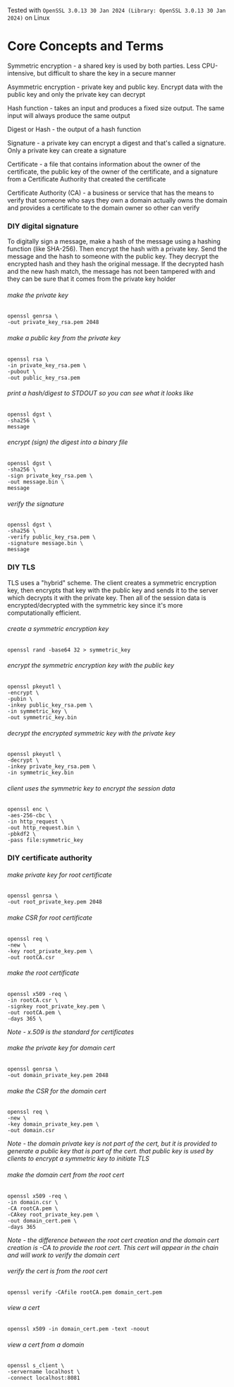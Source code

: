 Tested with `OpenSSL 3.0.13 30 Jan 2024 (Library: OpenSSL 3.0.13 30 Jan 2024)` on Linux

# Core Concepts and Terms

Symmetric encryption - a shared key is used by both parties. Less CPU-intensive, but difficult to share the key in a secure manner

Asymmetric encryption - private key and public key. Encrypt data with the public key and only the private key can decrypt

Hash function - takes an input and produces a fixed size output. The same input will always produce the same output

Digest or Hash - the output of a hash function

Signature - a private key can encrypt a digest and that's called a signature. Only a private key can create a signature

Certificate - a file that contains information about the owner of the certificate, the public key of the owner of the certificate, and a signature from a Certificate Authority that created the certificate

Certificate Authority (CA) - a business or service that has the means to verify that someone who says they own a domain actually owns the domain and provides a certificate to the domain owner so other can verify



### DIY digital signature
To digitally sign a message, make a hash of the message using a hashing function (like SHA-256). Then encrypt the hash with a private key. Send the message and the hash to someone with the public key. They decrypt the encrypted hash and they hash the original message. If the decrypted hash and the new hash match, the message has not been tampered with and they can be sure that it comes from the private key holder

###### make the private key
```
openssl genrsa \
-out private_key_rsa.pem 2048
```

###### make a public key from the private key
```
openssl rsa \
-in private_key_rsa.pem \
-pubout \
-out public_key_rsa.pem
```

###### print a hash/digest to STDOUT so you can see what it looks like
```
openssl dgst \
-sha256 \
message
```

###### encrypt (sign) the digest into a binary file
```
openssl dgst \
-sha256 \
-sign private_key_rsa.pem \
-out message.bin \
message
```

###### verify the signature
```
openssl dgst \
-sha256 \
-verify public_key_rsa.pem \
-signature message.bin \
message
```

### DIY TLS
TLS uses a "hybrid" scheme. The client creates a symmetric encryption key, then encrypts that key with the public key and sends it to the server which decrypts it with the private key. Then all of the session data is encrypted/decrypted with the symmetric key since it's more computationally efficient.

###### create a symmetric encryption key
```
openssl rand -base64 32 > symmetric_key
```

###### encrypt the symmetric encryption key with the public key
```
openssl pkeyutl \
-encrypt \
-pubin \
-inkey public_key_rsa.pem \
-in symmetric_key \
-out symmetric_key.bin
```

###### decrypt the encrypted symmetric key with the private key
```
openssl pkeyutl \
-decrypt \
-inkey private_key_rsa.pem \
-in symmetric_key.bin
```

###### client uses the symmetric key to encrypt the session data
```
openssl enc \
-aes-256-cbc \
-in http_request \
-out http_request.bin \
-pbkdf2 \
-pass file:symmetric_key
```

### DIY certificate authority

###### make private key for root certificate
```
openssl genrsa \
-out root_private_key.pem 2048
```

###### make CSR for root certificate
```
openssl req \
-new \
-key root_private_key.pem \
-out rootCA.csr
```

###### make the root certificate
```
openssl x509 -req \
-in rootCA.csr \
-signkey root_private_key.pem \
-out rootCA.pem \
-days 365 \
```

*Note - x.509 is the standard for certificates*


###### make the private key for domain cert
```
openssl genrsa \
-out domain_private_key.pem 2048
```

###### make the CSR for the domain cert
```
openssl req \
-new \
-key domain_private_key.pem \
-out domain.csr
```

*Note - the domain private key is not part of the cert, but it is provided to generate a public key that is part of the cert. that public key is used by clients to encrypt a symmetric key to initiate TLS*


###### make the domain cert from the root cert
```
openssl x509 -req \
-in domain.csr \
-CA rootCA.pem \
-CAkey root_private_key.pem \
-out domain_cert.pem \
-days 365
```

*Note - the difference between the root cert creation and the domain cert creation is -CA to provide the root cert. This cert will appear in the chain and will work to verify the domain cert*

###### verify the cert is from the root cert
```
openssl verify -CAfile rootCA.pem domain_cert.pem
```

###### view a cert
```
openssl x509 -in domain_cert.pem -text -noout
```

###### view a cert from a domain
```
openssl s_client \
-servername localhost \
-connect localhost:8081
```
